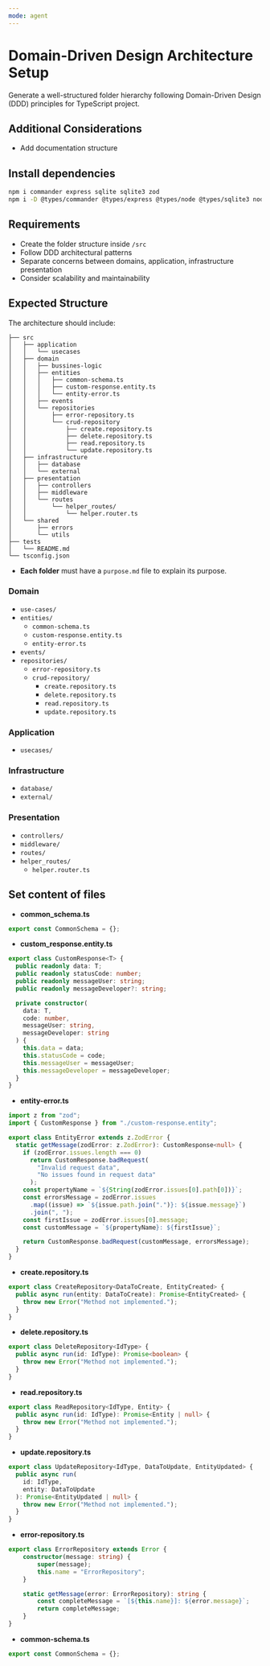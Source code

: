 ```yaml
---
mode: agent
---
```


# Domain-Driven Design Architecture Setup

Generate a well-structured folder hierarchy following Domain-Driven Design (DDD) principles for TypeScript project.

## Additional Considerations

- Add documentation structure

## Install dependencies

```bash
npm i commander express sqlite sqlite3 zod
npm i -D @types/commander @types/express @types/node @types/sqlite3 nodemon ts-node typescript
```

## Requirements

- Create the folder structure inside `/src`
- Follow DDD architectural patterns
- Separate concerns between domains, application, infrastructure presentation
- Consider scalability and maintainability

## Expected Structure

The architecture should include:

```
├── src
│   ├── application
│   │   └── usecases
│   ├── domain
│   │   ├── bussines-logic
│   │   ├── entities
│   │   │   ├── common-schema.ts
│   │   │   ├── custom-response.entity.ts
│   │   │   └── entity-error.ts
│   │   ├── events
│   │   └── repositories
│   │       ├── error-repository.ts
│   │       └── crud-repository
│   │           ├── create.repository.ts
│   │           ├── delete.repository.ts
│   │           ├── read.repository.ts
│   │           └── update.repository.ts
│   ├── infrastructure
│   │   ├── database
│   │   └── external
│   ├── presentation
│   │   ├── controllers
│   │   ├── middleware
│   │   └── routes
│   │       └── helper_routes/
│   │           └── helper.router.ts
│   └── shared
│       ├── errors
│       └── utils
├── tests
│   └── README.md
└── tsconfig.json
```

- **Each folder** must have a `purpose.md` file to explain its purpose.

### **Domain**

- `use-cases/`
- `entities/`
  - `common-schema.ts`
  - `custom-response.entity.ts`
  - `entity-error.ts`
- `events/`
- `repositories/`
  - `error-repository.ts`
  - `crud-repository/`
    - `create.repository.ts`
    - `delete.repository.ts`
    - `read.repository.ts`
    - `update.repository.ts`

### **Application**

- `usecases/`

### **Infrastructure**

- `database/`
- `external/`

### **Presentation**

- `controllers/`
- `middleware/`
- `routes/`
- `helper_routes/`
  - `helper.router.ts`

## Set content of files

- **common_schema.ts**

```typescript
export const CommonSchema = {};
```

- **custom_response.entity.ts**

```typescript
export class CustomResponse<T> {
  public readonly data: T;
  public readonly statusCode: number;
  public readonly messageUser: string;
  public readonly messageDeveloper?: string;

  private constructor(
    data: T,
    code: number,
    messageUser: string,
    messageDeveloper: string
  ) {
    this.data = data;
    this.statusCode = code;
    this.messageUser = messageUser;
    this.messageDeveloper = messageDeveloper;
  }
}
```

- **entity-error.ts**

```typescript
import z from "zod";
import { CustomResponse } from "./custom-response.entity";

export class EntityError extends z.ZodError {
  static getMessage(zodError: z.ZodError): CustomResponse<null> {
    if (zodError.issues.length === 0)
      return CustomResponse.badRequest(
        "Invalid request data",
        "No issues found in request data"
      );
    const propertyName = `${String(zodError.issues[0].path[0])}`;
    const errorsMessage = zodError.issues
      .map((issue) => `${issue.path.join(".")}: ${issue.message}`)
      .join(", ");
    const firstIssue = zodError.issues[0].message;
    const customMessage = `${propertyName}: ${firstIssue}`;

    return CustomResponse.badRequest(customMessage, errorsMessage);
  }
}
```

- **create.repository.ts**

```typescript
export class CreateRepository<DataToCreate, EntityCreated> {
  public async run(entity: DataToCreate): Promise<EntityCreated> {
    throw new Error("Method not implemented.");
  }
}
```

- **delete.repository.ts**

```typescript
export class DeleteRepository<IdType> {
  public async run(id: IdType): Promise<boolean> {
    throw new Error("Method not implemented.");
  }
}
```

- **read.repository.ts**

```typescript
export class ReadRepository<IdType, Entity> {
  public async run(id: IdType): Promise<Entity | null> {
    throw new Error("Method not implemented.");
  }
}
```

- **update.repository.ts**

```typescript
export class UpdateRepository<IdType, DataToUpdate, EntityUpdated> {
  public async run(
    id: IdType,
    entity: DataToUpdate
  ): Promise<EntityUpdated | null> {
    throw new Error("Method not implemented.");
  }
}
```

- **error-repository.ts**

```typescript
export class ErrorRepository extends Error {
    constructor(message: string) {
        super(message);
        this.name = "ErrorRepository";
    }

    static getMessage(error: ErrorRepository): string {
        const completeMessage = `[${this.name}]: ${error.message}`;
        return completeMessage;
    }
}
```
- **common-schema.ts**

```typescript
export const CommonSchema = {};
```